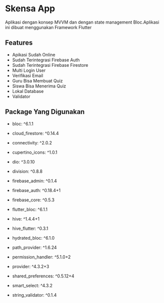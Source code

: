 # Skensa App
Aplikasi dengan konsep MVVM dan dengan state management Bloc.Aplikasi ini dibuat menggunakan Framework Flutter

 
## Features

- Apikasi Sudah Online
- Sudah Terintegrasi Firebase Auth
- Sudah Terintegrasi Firebase Firestore
- Multi Login User
- Verifikasi Email
- Guru Bisa Membuat Quiz
- Siswa Bisa Menerima Quiz
- Lokal Database
- Validator


## Package Yang Digunakan


 - bloc: ^6.1.1
  - cloud_firestore: ^0.14.4
  - connectivity: ^2.0.2
  - cupertino_icons: ^1.0.1
  - dio: ^3.0.10
  - division: ^0.8.8
  - firebase_admin: ^0.1.4
  - firebase_auth: ^0.18.4+1
  - firebase_core: ^0.5.3
  - flutter_bloc: ^6.1.1
  - hive: ^1.4.4+1
  - hive_flutter: ^0.3.1
  
  - hydrated_bloc: ^6.1.0
  - path_provider: ^1.6.24
  - permission_handler: ^5.1.0+2
  - provider: ^4.3.2+3
  - shared_preferences: ^0.5.12+4
  - smart_select: ^4.3.2
  - string_validator: ^0.1.4



